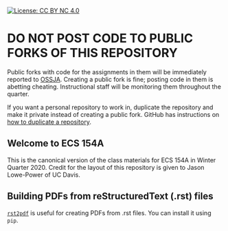 [![License: CC BY NC 4.0](https://img.shields.io/badge/License-CC%20BY%20NC%204.0-lightgrey.svg)](https://creativecommons.org/licenses/by-nc/4.0/)

# DO NOT POST CODE TO PUBLIC FORKS OF THIS REPOSITORY

Public forks with code for the assignments in them will be immediately reported to [OSSJA](https://ossja.ucdavis.edu/).
Creating a public fork is fine; posting code in them is abetting cheating.
Instructional staff will be monitoring them throughout the quarter.

If you want a personal repository to work in, duplicate the repository and make it private instead of creating a public fork.
GitHub has instructions on [how to duplicate a repository](https://help.github.com/en/github/creating-cloning-and-archiving-repositories/duplicating-a-repository).

## Welcome to ECS 154A

This is the canonical version of the class materials for ECS 154A in Winter Quarter 2020.
Credit for the layout of this repository is given to Jason Lowe-Power of UC Davis.

## Building PDFs from reStructuredText (.rst) files

[`rst2pdf`](https://github.com/rst2pdf/rst2pdf) is useful for creating PDFs from .rst files.
You can install it using `pip`.
